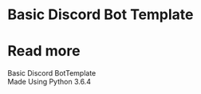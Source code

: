 # Basic Discord Bot Template
<html>
  <h1>Read more</h1>
  <div>
    Basic Discord BotTemplate
  <br>
     Made Using Python 3.6.4
  </div>
</html>
  
